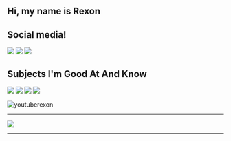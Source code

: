 ## Hi, my name is Rexon



## Social media!
<p>
<a href="https://github.com/youtuberexon" target="_blank"><img src="https://img.shields.io/badge/GitHub-100000?style=for-the-badge&logo=github&logoColor=white"></a>
<a href="https://www.instagram.com/youtuberex0n/" target="_blank"><img src="https://img.shields.io/badge/Instagram-E4405F?style=for-the-badge&logo=instagram&logoColor=white"></a>
 <a href="https://discord.gg/visa" target="_blank"><img src="https://img.shields.io/badge/Discord-7289DA?style=for-the-badge&logo=discord&logoColor=white"></a>
</p>
  
  ## Subjects I'm Good At And Know
<p>
<img src="https://img.shields.io/badge/javascript%20-%23323330.svg?&style=for-the-badge&logo=javascript&logoColor=%23F7DF1E"/> 
<img src="https://img.shields.io/badge/git%20-%231572B6.svg?&style=for-the-badge&logo=css3&logoColor=white"/> 
<img src="https://img.shields.io/badge/node.js%20-%2343853D.svg?&style=for-the-badge&logo=node.js&logoColor=white"/>
<img src="https://img.shields.io/badge/html5%20-%23E34F26.svg?&style=for-the-badge&logo=html5&logoColor=white"/>  

</p>

<img src="https://komarev.com/ghpvc/?username=youtuberexon&label=Ziyaretçi%20Sayısı&color=552b75" alt="youtuberexon" />  
   
</p>
<hr>
</h2> <img src="https://lanyard-profile-readme.vercel.app/api/919557197275484172?theme=dark&animated=true&hideDiscrim=false&borderRadius=20px"
</p>
<hr>
